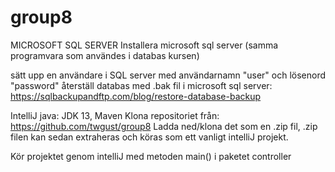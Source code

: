 # group8
MICROSOFT SQL SERVER
Installera microsoft sql server (samma programvara som användes i databas kursen)

sätt upp en användare i SQL server med användarnamn "user" och lösenord "password"
återställ databas med .bak fil i microsoft sql server:
https://sqlbackupandftp.com/blog/restore-database-backup

IntelliJ
java: JDK 13, Maven
Klona repositoriet från: https://github.com/twgust/group8
Ladda ned/klona det som en .zip fil, .zip filen kan sedan extraheras och köras
som ett vanligt intelliJ projekt. 


Kör projektet genom intelliJ med metoden main() i paketet controller

